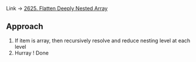 Link -> [2625. Flatten Deeply Nested Array](https://leetcode.com/problems/flatten-deeply-nested-array/description/?envType=study-plan-v2&envId=30-days-of-javascript)

## Approach
1. If item is array, then recursively resolve and reduce nesting level at each level
2. Hurray ! Done